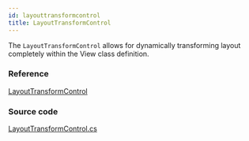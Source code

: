 ```yaml
---
id: layouttransformcontrol
title: LayoutTransformControl
---
```


The `LayoutTransformControl` allows for dynamically transforming layout completely within the View class definition.

### Reference <a id="reference"></a>

[LayoutTransformControl](http://reference.avaloniaui.net/api/Avalonia.Controls/LayoutTransformControl/)

### Source code <a id="source-code"></a>

[LayoutTransformControl.cs](https://github.com/AvaloniaUI/Avalonia/blob/master/src/Avalonia.Controls/LayoutTransformControl.cs)
